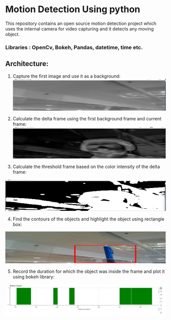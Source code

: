 # Motion Detection Using python

This repository contains an open source motion detection project which uses the internal camera for video capturing
and it detects any moving object.

### Libraries : OpenCv, Bokeh, Pandas, datetime, time etc.

## Architecture:
1. Capture the first image and use it as a background:
   <img width=700, height=100 alt="Background Frame" src="https://github.com/Anurag0212/motion_detection_using_python/blob/master/image/background.PNG">

2. Calculate the delta frame using the first background frame and current frame:
   <img width=700, height=100 alt="Delta Frame" src="https://github.com/Anurag0212/motion_detection_using_python/blob/master/image/delta_frame.PNG">

3. Calculate the threshold frame based on the color intensity of the delta frame:
  <img width=700, height=100 alt="Threshold Frame" src="https://github.com/Anurag0212/motion_detection_using_python/blob/master/image/threshold_frame.PNG">
  
4. Find the contours of the objects and highlight the object using rectangle box:
  <img width=700, height=100 alt="Highlighted Object" src="https://github.com/Anurag0212/motion_detection_using_python/blob/master/image/highlighted_object.PNG">
  
5. Record the duration for which the object was inside the frame and plot it using bokeh library:
  <img width=700, height=100 alt="Graph" src="https://github.com/Anurag0212/motion_detection_using_python/blob/master/image/motion_graph.PNG">
  
